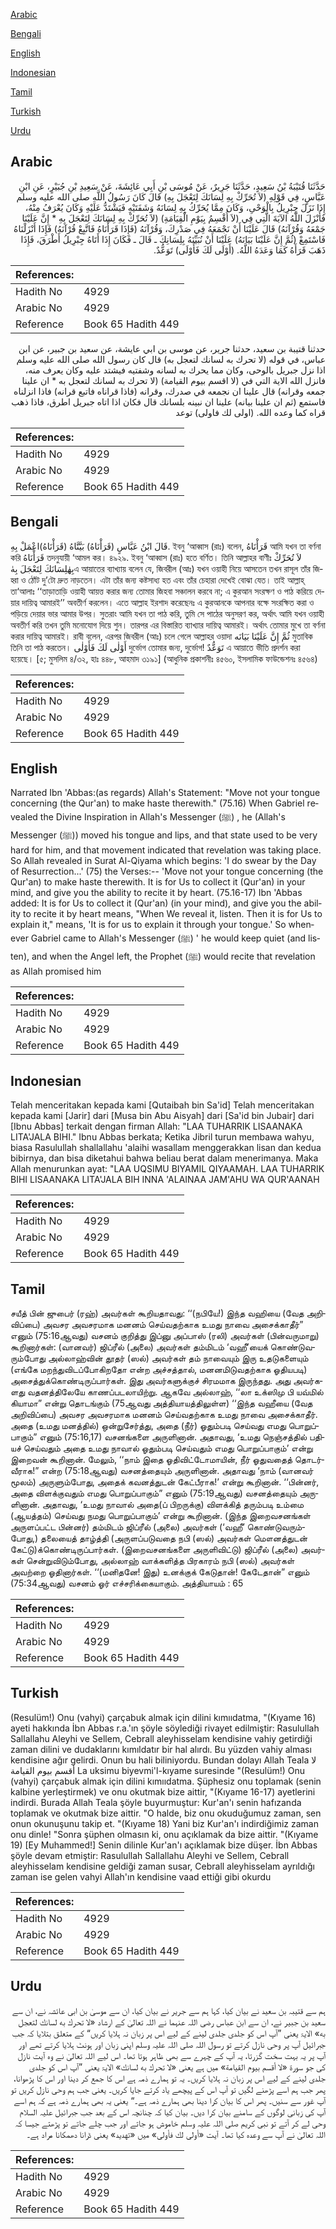[Arabic](#arabic)

[Bengali](#bengali)

[English](#english)

[Indonesian](#indonesian)

[Tamil](#tamil)

[Turkish](#turkish)

[Urdu](#urdu)

## Arabic


<div dir="rtl" lang="ar" style={{fontSize:'larger',backgroundColor:'#f8f9fa',padding:20}}>
حَدَّثَنَا قُتَيْبَةُ بْنُ سَعِيدٍ، حَدَّثَنَا جَرِيرٌ، عَنْ مُوسَى بْنِ أَبِي عَائِشَةَ، عَنْ سَعِيدِ بْنِ جُبَيْرٍ، عَنِ ابْنِ عَبَّاسٍ، فِي قَوْلِهِ ‏(‏لاَ تُحَرِّكْ بِهِ لِسَانَكَ لِتَعْجَلَ بِهِ‏)‏ قَالَ كَانَ رَسُولُ اللَّهِ صلى الله عليه وسلم إِذَا نَزَلَ جِبْرِيلُ بِالْوَحْىِ، وَكَانَ مِمَّا يُحَرِّكُ بِهِ لِسَانَهُ وَشَفَتَيْهِ فَيَشْتَدُّ عَلَيْهِ وَكَانَ يُعْرَفُ مِنْهُ، فَأَنْزَلَ اللَّهُ الآيَةَ الَّتِي فِي ‏(‏لاَ أُقْسِمُ بِيَوْمِ الْقِيَامَةِ‏)‏ ‏(‏لاَ تُحَرِّكْ بِهِ لِسَانَكَ لِتَعْجَلَ بِهِ * إِنَّ عَلَيْنَا جَمْعَهُ وَقُرْآنَهُ‏)‏ قَالَ عَلَيْنَا أَنْ نَجْمَعَهُ فِي صَدْرِكَ، وَقُرْآنَهُ ‏(‏فَإِذَا قَرَأْنَاهُ فَاتَّبِعْ قُرْآنَهُ‏)‏ فَإِذَا أَنْزَلْنَاهُ فَاسْتَمِعْ ‏(‏ثُمَّ إِنَّ عَلَيْنَا بَيَانَهُ‏)‏ عَلَيْنَا أَنْ نُبَيِّنَهُ بِلِسَانِكَ ـ قَالَ ـ فَكَانَ إِذَا أَتَاهُ جِبْرِيلُ أَطْرَقَ، فَإِذَا ذَهَبَ قَرَأَهُ كَمَا وَعَدَهُ اللَّهُ‏.‏ ‏(‏أَوْلَى لَكَ فَأَوْلَى‏)‏ تَوَعُّدٌ‏.‏
</div>
<div style={{backgroundColor:'#f8f9fa',padding:20, marginBottom: 10}}><table> <thead> <tr> <th>References:</th> <th></th> </tr> </thead> <tbody><tr><td>Hadith No</td><td>4929</td></tr><tr><td>Arabic No</td><td>4929</td></tr><tr><td>Reference</td><td>Book 65 Hadith 449</td></tr></tbody></table></div>


<div dir="rtl" lang="ar" style={{fontSize:'larger',backgroundColor:'#f8f9fa',padding:20}}>
حدثنا قتيبة بن سعيد، حدثنا جرير، عن موسى بن ابي عايشة، عن سعيد بن جبير، عن ابن عباس، في قوله (لا تحرك به لسانك لتعجل به) قال كان رسول الله صلى الله عليه وسلم اذا نزل جبريل بالوحى، وكان مما يحرك به لسانه وشفتيه فيشتد عليه وكان يعرف منه، فانزل الله الاية التي في (لا اقسم بيوم القيامة) (لا تحرك به لسانك لتعجل به * ان علينا جمعه وقرانه) قال علينا ان نجمعه في صدرك، وقرانه (فاذا قراناه فاتبع قرانه) فاذا انزلناه فاستمع (ثم ان علينا بيانه) علينا ان نبينه بلسانك قال فكان اذا اتاه جبريل اطرق، فاذا ذهب قراه كما وعده الله. (اولى لك فاولى) توعد
</div>
<div style={{backgroundColor:'#f8f9fa',padding:20, marginBottom: 10}}><table> <thead> <tr> <th>References:</th> <th></th> </tr> </thead> <tbody><tr><td>Hadith No</td><td>4929</td></tr><tr><td>Arabic No</td><td>4929</td></tr><tr><td>Reference</td><td>Book 65 Hadith 449</td></tr></tbody></table></div>

## Bengali


<div dir="ltr" lang="bn" style={{fontSize:'larger',backgroundColor:'#f8f9fa',padding:20}}>
قَالَ ابْنُ عَبَّاسٍ (قَرَأْنَاهُ) بَيَّنَّاهُ (قَرَأْنَاهُ)اعْمَلْ بِهِ. ইবনু ‘আব্বাস (রাঃ) বলেন, قَرَأْنَاهُ আমি যখন তা বর্ণনা করি قَرَأْنَاهُ তদনুযায়ী ‘আমল কর। ৪৯২৯. ইবনু ‘আব্বাস (রাঃ) হতে বর্ণিত। তিনি আল্লাহর বাণীঃ لاَ تُحَرِّكْ بِهٰلِسَانَكَ لِتَعْجَلَ بِهٰএ আয়াতের ব্যাখ্যায় বলেন যে, জিবরীল (আঃ) যখন ওয়াহী নিয়ে আসতেন তখন রাসূল তাঁর জিহ্বা ও ঠোঁট দু’টো দ্রুত নাড়তেন। এটা তাঁর জন্য কষ্টসাধ্য হত এবং তাঁর চেহারা দেখেই বোঝা যেত। তাই আল্লাহ্ তা‘আলাঃ ‘‘তাড়াতাড়ি ওয়াহী আয়ত্ত করার জন্য তোমার জিহবা সঞ্চালন করবে না; এ কুরআন সংরক্ষণ ও পাঠ করিয়ে দেয়ার দায়িত্ব আমারই’’ অবতীর্ণ করলেন। এতে আল্লাহ ইরশাদ করেছেনঃ এ কুরআনকে আপনার বক্ষে সংরক্ষিত করা ও পড়িয়ে দেয়ার ভার আমার উপর। সুতরাং আমি যখন তা পাঠ করি, তুমি সে পাঠের অনুসরণ কর, অর্থাৎ আমি যখন ওয়াহী অবতীর্ণ করি তখন তুমি মনোযোগ দিয়ে শুন। তারপর এর বিস্তারিত ব্যাখ্যার দায়িত্ব আমারই। অর্থাৎ তোমার মুখে তা বর্ণনা করার দায়িত্ব আমারই। রাবী বলেন, এরপর জিবরীল (আঃ) চলে গেলে আল্লাহর ওয়াদা ثُمَّ إِنَّ عَلَيْنَا بَيَانَه মুতাবিক তিনি তা পাঠ করতেন। أَوْلٰى لَكَ فَأَوْلٰى দুর্ভোগ তোমার জন্য, দুর্ভোগ! تَوَعُّدٌ এ আয়াতে ভীতি প্রদর্শন করা হয়েছে। [৫; মুসলিম ৪/৩২, হাঃ ৪৪৮, আহমাদ ৩১৯১] (আধুনিক প্রকাশনীঃ ৪৫৬০, ইসলামিক ফাউন্ডেশনঃ ৪৫৬৪)
</div>
<div style={{backgroundColor:'#f8f9fa',padding:20, marginBottom: 10}}><table> <thead> <tr> <th>References:</th> <th></th> </tr> </thead> <tbody><tr><td>Hadith No</td><td>4929</td></tr><tr><td>Arabic No</td><td>4929</td></tr><tr><td>Reference</td><td>Book 65 Hadith 449</td></tr></tbody></table></div>

## English


<div dir="ltr" lang="en" style={{fontSize:'larger',backgroundColor:'#f8f9fa',padding:20}}>
Narrated Ibn 'Abbas:(as regards) Allah's Statement: "Move not your tongue concerning (the Qur'an) to make haste therewith." (75.16) When Gabriel revealed the Divine Inspiration in Allah's Messenger (ﷺ) , he (Allah's Messenger (ﷺ)) moved his tongue and lips, and that state used to be very hard for him, and that movement indicated that revelation was taking place. So Allah revealed in Surat Al-Qiyama which begins: 'I do swear by the Day of Resurrection...' (75) the Verses:-- 'Move not your tongue concerning (the Qur'an) to make haste therewith. It is for Us to collect it (Qur'an) in your mind, and give you the ability to recite it by heart. (75.16-17) Ibn 'Abbas added: It is for Us to collect it (Qur'an) (in your mind), and give you the ability to recite it by heart means, "When We reveal it, listen. Then it is for Us to explain it," means, 'It is for us to explain it through your tongue.' So whenever Gabriel came to Allah's Messenger (ﷺ) ' he would keep quiet (and listen), and when the Angel left, the Prophet (ﷺ) would recite that revelation as Allah promised him
</div>
<div style={{backgroundColor:'#f8f9fa',padding:20, marginBottom: 10}}><table> <thead> <tr> <th>References:</th> <th></th> </tr> </thead> <tbody><tr><td>Hadith No</td><td>4929</td></tr><tr><td>Arabic No</td><td>4929</td></tr><tr><td>Reference</td><td>Book 65 Hadith 449</td></tr></tbody></table></div>

## Indonesian


<div dir="ltr" lang="id" style={{fontSize:'larger',backgroundColor:'#f8f9fa',padding:20}}>
Telah menceritakan kepada kami [Qutaibah bin Sa'id] Telah menceritakan kepada kami [Jarir] dari [Musa bin Abu Aisyah] dari [Sa'id bin Jubair] dari [Ibnu Abbas] terkait dengan firman Allah: "LAA TUHARRIK LISAANAKA LITA'JALA BIHI." Ibnu Abbas berkata; Ketika Jibril turun membawa wahyu, biasa Rasulullah shallallahu 'alaihi wasallam menggerakkan lisan dan kedua bibirnya, dan bisa diketahui bahwa beliau berat dalam menerimanya. Maka Allah menurunkan ayat: "LAA UQSIMU BIYAMIL QIYAAMAH. LAA TUHARRIK BIHI LISAANAKA LITA'JALA BIH INNA 'ALAINAA JAM'AHU WA QUR'AANAH
</div>
<div style={{backgroundColor:'#f8f9fa',padding:20, marginBottom: 10}}><table> <thead> <tr> <th>References:</th> <th></th> </tr> </thead> <tbody><tr><td>Hadith No</td><td>4929</td></tr><tr><td>Arabic No</td><td>4929</td></tr><tr><td>Reference</td><td>Book 65 Hadith 449</td></tr></tbody></table></div>

## Tamil


<div dir="ltr" lang="ta" style={{fontSize:'larger',backgroundColor:'#f8f9fa',padding:20}}>
சயீத் பின் ஜுபைர் (ரஹ்) அவர்கள் கூறியதாவது: ‘‘(நபியே!) இந்த வஹியை (வேத அறிவிப்பை) அவசர அவசரமாக மனனம் செய்வதற்காக உமது நாவை அசைக்காதீர்” எனும் (75:16ஆவது) வசனம் குறித்து இப்னு அப்பாஸ் (ரலி) அவர்கள் (பின்வருமாறு) கூறினார்கள்: (வானவர்) ஜிப்ரீல் (அலை) அவர்கள் தம்மிடம் ‘வஹீ’யைக் கொண்டுவரும்போது அல்லாஹ்வின் தூதர் (ஸல்) அவர்கள் தம் நாவையும் இரு உதடுகளையும் (எங்கே மறந்துவிடப்போகிறதோ என்ற அச்சத்தால், மனனமிடுவதற்காக ஓதியபடி) அசைத்துக்கொண்டிருப்பார்கள். இது அவர்களுக்குச் சிரமமாக இருந்தது. அது அவர்களது வதனத்திலேயே காணப்படலாயிற்று. ஆகவே அல்லாஹ், ‘‘லா உக்ஸிமு பி யவ்மில் கியாமா” என்று தொடங்கும் (75ஆவது அத்தியாயத்திலுள்ள) ‘‘இந்த வஹீயை (வேத அறிவிப்பை) அவசர அவசரமாக மனனம் செய்வதற்காக உமது நாவை அசைக்காதீர். அதை (உமது மனத்தில்) ஒன்றுசேர்த்து, அதை (நீர்) ஓதும்படி செய்வது எமது பொறுப்பாகும்” எனும் (75:16,17) வசனங்களை அருளினான். அதாவது, ‘உமது நெஞ்சத்தில் பதியச் செய்வதும் அதை உமது நாவால் ஓதும்படி செய்வதும் எமது பொறுப்பாகும்’ என்று இறைவன் கூறினான். மேலும், ‘‘நாம் இதை ஓதிவிட்டோமாயின், நீர் ஓதுவதைத் தொடர்வீராக!” என்ற (75:18ஆவது) வசனத்தையும் அருளினான். அதாவது ‘நாம் (வானவர் மூலம்) அருளும்போது, அதைக் கவனத்துடன் கேட்பீராக!’ என்று கூறினான். ‘‘பின்னர், அதை விளக்குவதும் எமது பொறுப்பாகும்” எனும் (75:19ஆவது) வசனத்தையும் அருளினான். அதாவது, ‘உமது நாவால் அதை(ப் பிறருக்கு) விளக்கித் தரும்படி உம்மை (ஆயத்தம்) செய்வது நமது பொறுப்பாகும்’ என்று கூறினான். (இந்த இறைவசனங்கள் அருளப்பட்ட பின்னர்) தம்மிடம் ஜிப்ரீல் (அலை) அவர்கள் (‘வஹீ’ கொண்டுவரும்போது,) தலையைத் தாழ்த்தி (அருளப்படுவதை நபி (ஸல்) அவர்கள் மௌனத்துடன் கேட்டு)க்கொண்டிருப்பார்கள். (இறைவசனங்களை அருளிவிட்டு) ஜிப்ரீல் (அலை) அவர்கள் சென்றுவிடும்போது, அல்லாஹ் வாக்களித்த பிரகாரம் நபி (ஸல்) அவர்கள் அவற்றை ஓதினார்கள். ‘‘(மனிதனே! இது) உனக்குக் கேடுதான்! கேடேதான்” எனும் (75:34ஆவது) வசனம் ஓர் எச்சரிக்கையாகும். அத்தியாயம் : 65
</div>
<div style={{backgroundColor:'#f8f9fa',padding:20, marginBottom: 10}}><table> <thead> <tr> <th>References:</th> <th></th> </tr> </thead> <tbody><tr><td>Hadith No</td><td>4929</td></tr><tr><td>Arabic No</td><td>4929</td></tr><tr><td>Reference</td><td>Book 65 Hadith 449</td></tr></tbody></table></div>

## Turkish


<div dir="ltr" lang="tr" style={{fontSize:'larger',backgroundColor:'#f8f9fa',padding:20}}>
(Resulüm!) Onu (vahyi) çarçabuk almak için dilini kımııdatma, "(Kıyame 16) ayeti hakkında İbn Abbas r.a.'ın şöyle söylediği rivayet edilmiştir: Rasulullah Sallallahu Aleyhi ve Sellem, Cebrall aleyhisselam kendisine vahiy getirdiği zaman dilini ve dudaklarını kımıldatır bir hal alırdı. Bu yüzden vahiy alması kendisine ağır gelirdi. Onun bu hali biliniyordu. Bundan dolayı Allah Teala لا أقسم بيوم القيامة La uksimu biyevmi'l-kıyame suresinde "(Resulüm!) Onu (vahyi) çarçabuk almak için dilini kımııdatma. Şüphesiz onu toplamak (senin kalbine yerleştirmek) ve onu okutmak bize aittir, "(Kıyame 16-17) ayetlerini indirdi. Burada Allah Teala şöyle buyurmuştur: Kur'an'ı senin hafızanda toplamak ve okutmak bize aittir. "O halde, biz onu okuduğumuz zaman, sen onun okunuşunu takip et. "(Kıyame 18) Yani biz Kur'an'ı indirdiğimiz zaman onu dinle! "Sonra şüphen olmasın ki, onu açıklamak da bize aittir. "(Kıyame 19) [Ey Muhammed!] Senin dilinle Kur'an'ı açıklamak bize düşer. İbn Abbas şöyle devam etmiştir: Rasulullah Sallallahu Aleyhi ve Sellem, Cebrall aleyhisselam kendisine geldiği zaman susar, Cebrall aleyhisselam ayrıldığı zaman ise gelen vahyi Allah'ın kendisine vaad ettiği gibi okurdu
</div>
<div style={{backgroundColor:'#f8f9fa',padding:20, marginBottom: 10}}><table> <thead> <tr> <th>References:</th> <th></th> </tr> </thead> <tbody><tr><td>Hadith No</td><td>4929</td></tr><tr><td>Arabic No</td><td>4929</td></tr><tr><td>Reference</td><td>Book 65 Hadith 449</td></tr></tbody></table></div>

## Urdu


<div dir="rtl" lang="ur" style={{fontSize:'larger',backgroundColor:'#f8f9fa',padding:20}}>
ہم سے قتیبہ بن سعید نے بیان کیا، کہا ہم سے جریر نے بیان کیا، ان سے موسیٰ بن ابی عائشہ نے، ان سے سعید بن جبیر نے، ان سے ابن عباس رضی اللہ عنہما نے اللہ تعالیٰ کے ارشاد «لا تحرك به لسانك لتعجل به‏» الایۃ یعنی ”آپ اس کو جلدی جلدی لینے کے لیے اس پر زبان نہ ہلایا کریں“ کے متعلق بتلایا کہ جب جبرائیل آپ پر وحی نازل کرتے تو رسول اللہ صلی اللہ علیہ وسلم اپنی زبان اور ہونٹ ہلایا کرتے تھے اور آپ پر یہ بہت سخت گزرتا، یہ آپ کے چہرے سے بھی ظاہر ہوتا تھا۔ اس لیے اللہ تعالیٰ نے وہ آیت نازل کی جو سورۃ «لا أقسم بيوم القيامة‏» میں ہے یعنی «لا تحرك به لسانك» الایۃ یعنی ”آپ اس کو جلدی جلدی لینے کے لیے اس پر زبان نہ ہلایا کریں۔ یہ تو ہمارے ذمہ ہے اس کا جمع کر دینا اور اس کا پڑھوانا، پھر جب ہم اسے پڑھنے لگیں تو آپ اس کے پیچھے یاد کرتے جایا کریں۔ یعنی جب ہم وحی نازل کریں تو آپ غور سے سنیں۔ پھر اس کا بیان کرا دینا بھی ہمارے ذمہ ہے۔“ یعنی یہ بھی ہمارے ذمہ ہے کہ ہم اسے آپ کی زبانی لوگوں کے سامنے بیان کرا دیں۔ بیان کیا کہ چنانچہ اس کے بعد جب جبرائیل علیہ السلام وحی لے کر آتے تو نبی کریم صلی اللہ علیہ وسلم خاموش ہو جاتے اور جب چلے جاتے تو پڑھتے جیسا کہ اللہ تعالیٰ نے آپ سے وعدہ کیا تھا۔ آیت «أولى لك فأولى‏» میں «تهديد» یعنی ڈرانا دھمکانا مراد ہے۔
</div>
<div style={{backgroundColor:'#f8f9fa',padding:20, marginBottom: 10}}><table> <thead> <tr> <th>References:</th> <th></th> </tr> </thead> <tbody><tr><td>Hadith No</td><td>4929</td></tr><tr><td>Arabic No</td><td>4929</td></tr><tr><td>Reference</td><td>Book 65 Hadith 449</td></tr></tbody></table></div>